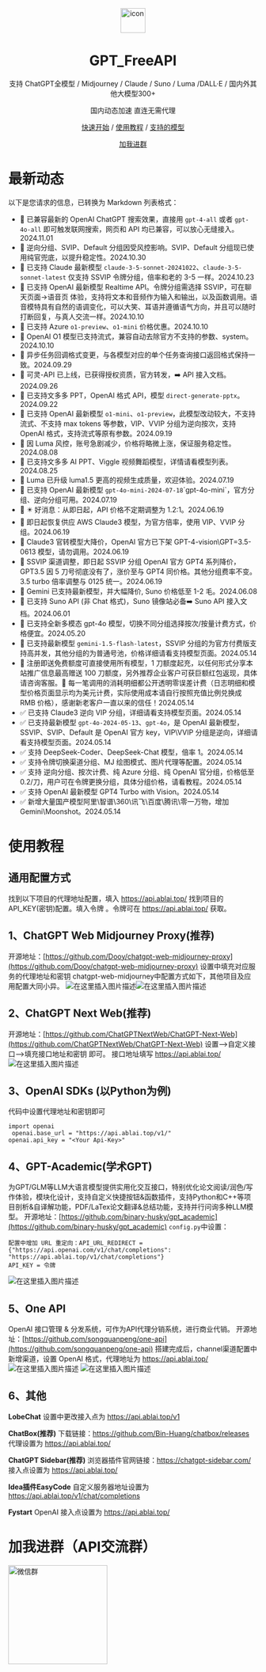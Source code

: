 <div align="center">
<img src="./images/logo.png" alt="icon" width="50px"/>
<h1 align="center">GPT_FreeAPI</h1>
支持 ChatGPT全模型 / Midjourney / Claude / Suno / Luma /DALL·E / 国内外其他大模型300+ 
  
国内动态加速 直连无需代理
  
[快速开始](https://api.ablai.top) / [使用教程](https://docs.lyzplus.cn/doc/1/) / [支持的模型](https://api.ablai.top/models) 

[加我进群](https://cdnimg.lyzplus.cn/talk/wechat.webp)
</div>

# 最新动态
以下是您请求的信息，已转换为 Markdown 列表格式：

- 🌟 已兼容最新的 OpenAI ChatGPT 搜索效果，直接用 `gpt-4-all` 或者 `gpt-4o-all` 即可触发联网搜索，网页和 API 均已兼容，可以放心无缝接入。2024.11.01
- 🌟 逆向分组、SVIP、Default 分组因受风控影响。SVIP、Default 分组现已使用纯官兜底，以提升稳定性。2024.10.30
- 🌟 已支持 Claude 最新模型 `claude-3-5-sonnet-20241022`、`claude-3-5-sonnet-latest` 仅支持 SSVIP 令牌分组，倍率和老的 3-5 一样。2024.10.23
- 🌟 已支持 OpenAI 最新模型 Realtime API。令牌分组需选择 SSVIP，可在聊天页面->语音页 体验，支持将文本和音频作为输入和输出，以及函数调用。语音模特具有自然的语调变化，可以大笑、耳语并遵循语气方向，并且可以随时打断回复，与真人交流一样。2024.10.10
- 🌟 已支持 Azure `o1-preview`、`o1-mini` 价格优惠。2024.10.10
- 🌟 OpenAI O1 模型已支持流式，兼容自动去除官方不支持的参数、system。2024.10.10
- 🌟 异步任务回调格式变更，与各模型对应的单个任务查询接口返回格式保持一致。2024.09.29
- 🌟 可灵-API 已上线，已获得授权资质，官方转发，➡️ API 接入文档。2024.09.26
- 🌟 已支持文多多 PPT，OpenAI 格式 API，模型 `direct-generate-pptx`。2024.09.22
- 🌟 已支持 OpenAI 最新模型 `o1-mini`、`o1-preview`，此模型改动较大，不支持流式、不支持 max tokens 等参数，VIP、VVIP 分组为逆向按次，支持 OpenAI 格式，支持流式等原有参数。2024.09.19
- 🌟 因 Luma 风控，账号急剧减少，价格将略微上涨，保证服务稳定性。2024.08.08
- 🌟 已支持文多多 AI PPT、Viggle 视频舞蹈模型，详情请看模型列表。2024.08.25
- 🌟 Luma 已升级 luma1.5 更高的视频生成质量，欢迎体验。2024.07.19
- 🌟 已支持 OpenAI 最新模型 `gpt-4o-mini-2024-07-18`\`gpt-4o-mini`，官方分组、逆向分组可用。2024.07.19
- 🔔 ✴️ 好消息：从即日起，API 价格不定期调整为 1.2:1。2024.06.19
- 🌟 即日起恢复供应 AWS Claude3 模型，为官方倍率，使用 VIP、VVIP 分组。2024.06.19
- 🌟 Claude3 官转模型大降价，OpenAI 官方已下架 GPT-4-vision\GPT=3.5-0613 模型，请勿调用。2024.06.19
- 🌟 SSVIP 渠道调整，即日起 SSVIP 分组 OpenAI 官方 GPT4 系列降价，GPT3.5 因 5 刀号彻底没有了，涨价至与 GPT4 同价格。其他分组费率不变。3.5 turbo 倍率调整与 0125 统一。2024.06.19
- 🌟 Gemini 已支持最新模型，并大幅降价, Suno 价格低至 1-2 毛。2024.06.08
- 🌟 已支持 Suno API (非 Chat 格式)，Suno 镜像站必备➡️ Suno API 接入文档。2024.06.01
- 🌟 已支持全新多模态 gpt-4o 模型，切换不同分组选择按次/按量计费方式，价格便宜。2024.05.20
- 🌟 已支持最新模型 `gemini-1.5-flash-latest`，SSVIP 分组的为官方付费版支持高并发，其他分组的为普通号池，价格详细请看支持模型页面。2024.05.14
- 🌟 注册即送免费额度可直接使用所有模型，1 刀额度起充，以任何形式分享本站推广信息最高赠送 100 刀额度，另外推荐企业客户可获巨额红包返现，具体请咨询客服。🔑 每一笔调用的消耗明细都公开透明零误差计费（日志明细和模型价格页面显示均为美元计费，实际使用成本请自行按照充值比例兑换成 RMB 价格），感谢新老客户一直以来的信任！2024.05.14
- ✅ 已支持 Claude3 逆向 VIP 分组，详细请看支持模型页面。2024.05.14
- ✅ 已支持最新模型 `gpt-4o-2024-05-13`、`gpt-4o`，是 OpenAI 最新模型， SSVIP、SVIP、Default 是 OpenAI 官方 key，VIP\VVIP 分组是逆向，详细请看支持模型页面。2024.05.14
- ✅ 支持 DeepSeek-Coder、DeepSeek-Chat 模型，倍率 1。2024.05.14
- ✅ 支持令牌切换渠道分组、MJ 绘图模式、图片代理等配置。2024.05.14
- ✅ 支持 逆向分组、按次计费、纯 Azure 分组、纯 OpenAI 官分组，价格低至 0.2/刀，用户可在令牌更换分组，具体分组价格，请看教程。2024.05.14
- ✅ 支持 OpenAI 最新模型 GPT4 Turbo with Vision。2024.05.14
- ✅ 新增大量国产模型阿里\智谱\360\讯飞\百度\腾讯\零一万物，增加 Gemini\Moonshot。2024.05.14

# 使用教程
## 通用配置方式
找到以下项目的代理地址配置，填入 https://api.ablai.top/
找到项目的API_KEY(密钥)配置。填入令牌 。令牌可在 https://api.ablai.top/  获取。
## 1、ChatGPT Web Midjourney Proxy(推荐)
开源地址：[https://github.com/Dooy/chatgpt-web-midjourney-proxy](https://github.com/Dooy/chatgpt-web-midjourney-proxy)
设置中填充对应服务的代理地址和密钥
chatgpt-web-midjourney中配置方式如下，其他项目及应用配置大同小异。
![在这里插入图片描述](https://i-blog.csdnimg.cn/direct/cd1f78edddac4823b277c37e9097f68e.png)![在这里插入图片描述](https://i-blog.csdnimg.cn/direct/e3a113a08ff5401195da488bc8dfdba1.png)

## 2、ChatGPT Next Web(推荐)
开源地址：[https://github.com/ChatGPTNextWeb/ChatGPT-Next-Web](https://github.com/ChatGPTNextWeb/ChatGPT-Next-Web)
设置-->自定义接口-->填充接口地址和密钥   即可。
接口地址填写 https://api.ablai.top/
![在这里插入图片描述](https://i-blog.csdnimg.cn/direct/e6b972f7cca8481ba633b28d67cf290e.png)
## 3、OpenAI SDKs (以Python为例)
代码中设置代理地址和密钥即可
```
import openai
 openai.base_url = "https://api.ablai.top/v1/"
openai.api_key = "<Your Api-Key>"
```
## 4、GPT-Academic(学术GPT)
为GPT/GLM等LLM大语言模型提供实用化交互接口，特别优化论文阅读/润色/写作体验，模块化设计，支持自定义快捷按钮&函数插件，支持Python和C++等项目剖析&自译解功能，PDF/LaTex论文翻译&总结功能，支持并行问询多种LLM模型。
开源地址：[https://github.com/binary-husky/gpt_academic](https://github.com/binary-husky/gpt_academic)
`config.py`中设置：

```
配置中增加 URL 重定向：API_URL_REDIRECT = {"https://api.openai.com/v1/chat/completions": "https://api.ablai.top/v1/chat/completions"}
API_KEY = 令牌
```
![在这里插入图片描述](https://i-blog.csdnimg.cn/direct/ae22efc493854dcd80a98690ba8a0859.png)

## 5、One API
OpenAI 接口管理 & 分发系统，可作为API代理分销系统，进行商业代销。
开源地址：[https://github.com/songquanpeng/one-api](https://github.com/songquanpeng/one-api)
搭建完成后，channel渠道配置中新增渠道，设置 OpenAI 格式，代理地址为 https://api.ablai.top/
![在这里插入图片描述](https://i-blog.csdnimg.cn/direct/9a2b61d1a814474f9279e6a307bbd263.png)
![在这里插入图片描述](https://i-blog.csdnimg.cn/direct/9b56431ec9ea41b29bf2b2a86f3502b8.png)
## 6、其他
**LobeChat**
设置中更改接入点为 https://api.ablai.top/v1

**ChatBox(推荐)**
下载链接：https://github.com/Bin-Huang/chatbox/releases
代理设置为 https://api.ablai.top/

**ChatGPT Sidebar(推荐)**
浏览器插件官网链接：https://chatgpt-sidebar.com/
接入点设置为 https://api.ablai.top/

**Idea插件EasyCode**
自定义服务器地址设置为 https://api.ablai.top/v1/chat/completions

**Fystart**
OpenAI 接入点设置为 https://api.ablai.top/

# 加我进群（API交流群）
<img src="https://cdnimg.lyzplus.cn/talk/wechat.webp" alt="微信群" width="200" height="200">
